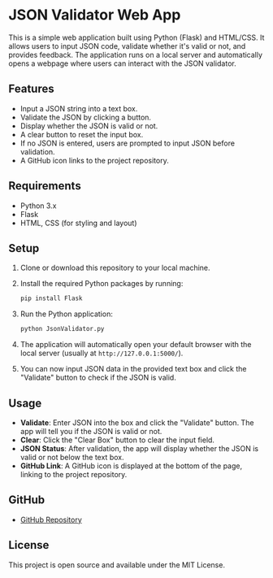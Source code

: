 # JSON Validator Web App

This is a simple web application built using Python (Flask) and HTML/CSS. It allows users to input JSON code, validate whether it's valid or not, and provides feedback. The application runs on a local server and automatically opens a webpage where users can interact with the JSON validator.

## Features

- Input a JSON string into a text box.
- Validate the JSON by clicking a button.
- Display whether the JSON is valid or not.
- A clear button to reset the input box.
- If no JSON is entered, users are prompted to input JSON before validation.
- A GitHub icon links to the project repository.

## Requirements

- Python 3.x
- Flask
- HTML, CSS (for styling and layout)

## Setup

1. Clone or download this repository to your local machine.
2. Install the required Python packages by running:
    ```bash
    pip install Flask
    ```

3. Run the Python application:
    ```bash
    python JsonValidator.py
    ```

4. The application will automatically open your default browser with the local server (usually at `http://127.0.0.1:5000/`).
   
5. You can now input JSON data in the provided text box and click the "Validate" button to check if the JSON is valid.

## Usage

- **Validate**: Enter JSON into the box and click the "Validate" button. The app will tell you if the JSON is valid or not.
- **Clear**: Click the "Clear Box" button to clear the input field.
- **JSON Status**: After validation, the app will display whether the JSON is valid or not below the text box.
- **GitHub Link**: A GitHub icon is displayed at the bottom of the page, linking to the project repository.

## GitHub

- [GitHub Repository](https://github.com/or1z/json-validator-web)

## License

This project is open source and available under the MIT License.
